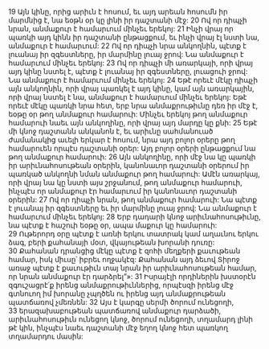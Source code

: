 19 Այն կինը, որից արիւն է հոսում, եւ այդ արեան հոսումն իր մարմնից է, նա եօթն օր կը լինի իր դաշտանի մէջ: 20 Ով որ դիպչի նրան, անմաքուր է համարւում մինչեւ երեկոյ: 21 Ինչի վրայ որ պառկի այդ կինն իր դաշտանի ընթացքում, եւ ինչի վրայ էլ նստի նա, անմաքուր է համարւում: 22 Ով որ դիպչի նրա անկողնին, պէտք է լուանայ իր զգեստները, իր մարմինը լուայ ջրով: Նա անմաքուր է համարւում մինչեւ երեկոյ: 23 Ով որ դիպչի մի առարկայի, որի վրայ այդ կինը նստել է, պէտք է լուանայ իր զգեստները, լուացուի ջրով: Նա անմաքուր է համարւում մինչեւ երեկոյ: 24 Եթէ որեւէ մէկը դիպչի այն անկողնին, որի վրայ պառկել է այդ կինը, կամ այն առարկային, որի վրայ նստել է նա, անմաքուր է համարւում մինչեւ երեկոյ: Եթէ որեւէ մէկը պառկի նրա հետ, երբ նրա անմաքրութիւնը դեռ իր մէջ է, եօթը օր թող անմաքուր համարուի: Մինչեւ երեկոյ թող անմաքուր համարուի նաեւ այն անկողինը, որի վրայ այդ մարդը կը քնի:
25 Եթէ մի կնոջ դաշտանն անկանոն է, եւ արիւնը սահմանուած ժամանակից աւելի երկար է հոսում, նրա այդ բոլոր օրերը թող համարուեն որպէս դաշտանի օրեր: Այդ բոլոր օրերի ընթացքում նա թող անմաքուր համարուի: 26 Այն անկողինը, որի մէջ նա կը պառկի իր արիւնահոսութեան օրերին, կանոնաւոր դաշտանի օրերում իր պառկած անկողնի նման անմաքուր թող համարուի: Ամէն առարկայ, որի վրայ նա կը նստի այս շրջանում, թող անմաքուր համարուի, ինչպէս որ անմաքուր էր համարւում իր կանոնաւոր դաշտանի օրերին: 27 Ով որ դիպչի նրան, թող անմաքուր համարուի: Նա պէտք է լուանայ իր զգեստները եւ իր մարմինը լուայ ջրով: Նա անմաքուր է համարւում մինչեւ երեկոյ: 28 Երբ դադարի կնոջ արիւնահոսութիւնը, նա պէտք է հաշուի եօթը օր, ապա մաքուր կը համարուի: 29 Ութերորդ օրը պէտք է առնի երկու տատրակ կամ աղաւնու երկու ձագ, բերի քահանայի մօտ, վկայութեան խորանի դուռը: 30 Քահանան դրանցից մէկը պէտք է զոհի մեղքերի քաւութեան համար, իսկ միւսը՝ իբրեւ ողջակէզ: Քահանան այդ ձեւով Տիրոջ առաջ պէտք է քաւութիւն տայ նրան իր արիւնահոսութեան համար, որ նրան անմաքուր էր դարձրել”»:
31 Իսրայէլի որդիներին խստօրէն զգուշացրէ՛ք իրենց անմաքրութիւններից, որպէսզի իրենց մէջ գտնուող իմ խորանը չպղծեն ու իրենց այդ անմաքրութեան պատճառով չմեռնեն: 32 Այս է կարգը սերմի ծորում ունեցողի, 33 երազախաբութեան պատճառով անմաքուր դարձածի, արիւնահոսութիւն ունեցող կնոջ, ծորում ունեցողի, տղամարդ լինի թէ կին, ինչպէս նաեւ դաշտանի մէջ եղող կնոջ հետ պառկող տղամարդու մասին:
